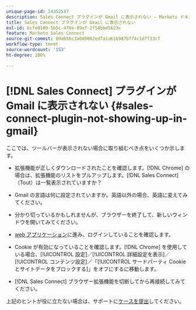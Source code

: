 ```yaml
---
unique-page-id: 14352547
description: Sales Connect プラグインが Gmail に表示されない — Marketo ドキュメント — 製品ドキュメント
title: Sales Connect プラグインが Gmail に表示されない
exl-id: 6cfe0100-5b5c-4f0e-99af-2f54bbd5623c
feature: Marketo Sales Connect
source-git-commit: 09a656c3a0d0002edfa1a61b987bff4c1dff33cf
workflow-type: tm+mt
source-wordcount: '153'
ht-degree: 100%

---
```


# [!DNL Sales Connect] プラグインが Gmail に表示されない {#sales-connect-plugin-not-showing-up-in-gmail}

ここでは、ツールバーが表示されない場合に取り組むべき点をいくつか示します。

- 拡張機能が正しくダウンロードされたことを確認します。[!DNL Chrome] の場合は、拡張機能のリストをプルアップします。[!DNL Sales Connect]（Tout）は一覧表示されていますか？

- Gmail の言語は何に設定されていますか。英語以外の場合、英語に変えてみてください。

- 分かり切っているかもしれませんが、ブラウザーを終了して、新しいウィンドウを開いてみてください。

- [web アプリケーション](https://toutapp.com/login)に進み、ログインしていることを確認します。

- Cookie が有効になっていることを確認します。[!DNL Chrome] を使用している場合、[!UICONTROL 設定]／[!UICONTROL 詳細設定を表示]／[!UICONTROL コンテンツ設定]／「[!UICONTROL サードパーティ Cookie とサイトデータをブロックする]」をオフにするに移動します。

- [!DNL Sales Connect] ブラウザー拡張機能を切断してから再接続してみてください。

上記のヒントが役に立たない場合は、サポートに[ケースを提出](https://nation.marketo.com/community/support_solutions)してください。
